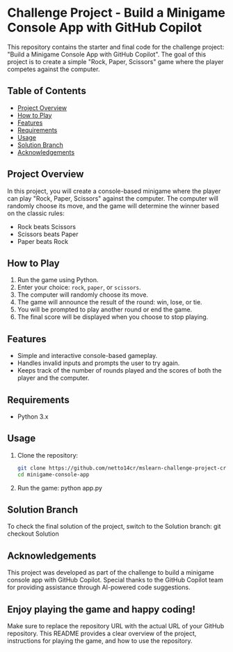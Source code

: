 # Challenge Project - Build a Minigame Console App with GitHub Copilot

This repository contains the starter and final code for the challenge project: "Build a Minigame Console App with GitHub Copilot". The goal of this project is to create a simple "Rock, Paper, Scissors" game where the player competes against the computer.

## Table of Contents
- [Project Overview](#project-overview)
- [How to Play](#how-to-play)
- [Features](#features)
- [Requirements](#requirements)
- [Usage](#usage)
- [Solution Branch](#solution-branch)
- [Acknowledgements](#acknowledgements)

## Project Overview
In this project, you will create a console-based minigame where the player can play "Rock, Paper, Scissors" against the computer. The computer will randomly choose its move, and the game will determine the winner based on the classic rules:
- Rock beats Scissors
- Scissors beats Paper
- Paper beats Rock

## How to Play
1. Run the game using Python.
2. Enter your choice: `rock`, `paper`, or `scissors`.
3. The computer will randomly choose its move.
4. The game will announce the result of the round: win, lose, or tie.
5. You will be prompted to play another round or end the game.
6. The final score will be displayed when you choose to stop playing.

## Features
- Simple and interactive console-based gameplay.
- Handles invalid inputs and prompts the user to try again.
- Keeps track of the number of rounds played and the scores of both the player and the computer.

## Requirements
- Python 3.x

## Usage
1. Clone the repository:
   ```sh
   git clone https://github.com/netto14cr/mslearn-challenge-project-create-mini-game-with-copilot
   cd minigame-console-app


2. Run the game:
        python app.py

## Solution Branch
To check the final solution of the project, switch to the Solution branch:
        git checkout Solution

## Acknowledgements
This project was developed as part of the challenge to build a minigame console app with GitHub Copilot. Special thanks to the GitHub Copilot team for providing assistance through AI-powered code suggestions.

## Enjoy playing the game and happy coding!

Make sure to replace the repository URL with the actual URL of your GitHub repository. This README provides a clear overview of the project, instructions for playing the game, and how to use the repository.

